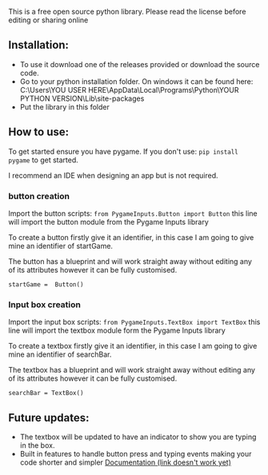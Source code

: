 This is a free open source python library.
Please read the license before editing or sharing online

## Installation:

 - To use it download one of the releases provided or download the source code.
 - Go to your python installation folder. On windows it can be found here:
 C:\Users\YOU USER HERE\AppData\Local\Programs\Python\YOUR PYTHON VERSION\Lib\site-packages
 - Put the library in this folder

## How to use:

To get started ensure you have pygame. If you don't use: `pip install pygame` to get started.

I recommend an IDE when designing an app but is not required.

### button creation
Import the button scripts:
`from PygameInputs.Button import Button`
this line will import the button module from the Pygame Inputs library

To create a button firstly give it an identifier, in this case I am going to give mine an identifier of startGame.

The button has a blueprint and will work straight away without editing any of its attributes however it can be fully customised.

`startGame =  Button()`

### Input box creation
Import the input box scripts:
`from PygameInputs.TextBox import TextBox`
this line will import the textbox module form the Pygame Inputs library

To create a textbox firstly give it an identifier, in this case I am going to give mine an identifier of searchBar.

The textbox has a blueprint and will work straight away without editing any of its attributes however it can be fully customised.

`searchBar = TextBox()`

## Future updates:

 - The textbox will be updated to have an indicator to show you are typing in the box.
 - Built in features to handle button press and typing events making your code shorter and simpler
[Documentation (link doesn't work yet)](https://captain-vc.com/pygame-inputs)

